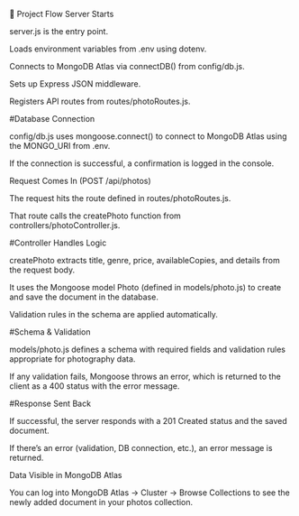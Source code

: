 📂 Project Flow
Server Starts

server.js is the entry point.

Loads environment variables from .env using dotenv.

Connects to MongoDB Atlas via connectDB() from config/db.js.

Sets up Express JSON middleware.

Registers API routes from routes/photoRoutes.js.

#Database Connection

config/db.js uses mongoose.connect() to connect to MongoDB Atlas using the MONGO_URI from .env.

If the connection is successful, a confirmation is logged in the console.

Request Comes In (POST /api/photos)

The request hits the route defined in routes/photoRoutes.js.

That route calls the createPhoto function from controllers/photoController.js.

#Controller Handles Logic

createPhoto extracts title, genre, price, availableCopies, and details from the request body.

It uses the Mongoose model Photo (defined in models/photo.js) to create and save the document in the database.

Validation rules in the schema are applied automatically.

#Schema & Validation

models/photo.js defines a schema with required fields and validation rules appropriate for photography data.

If any validation fails, Mongoose throws an error, which is returned to the client as a 400 status with the error message.

#Response Sent Back

If successful, the server responds with a 201 Created status and the saved document.

If there’s an error (validation, DB connection, etc.), an error message is returned.

Data Visible in MongoDB Atlas

You can log into MongoDB Atlas → Cluster → Browse Collections to see the newly added document in your photos collection.
